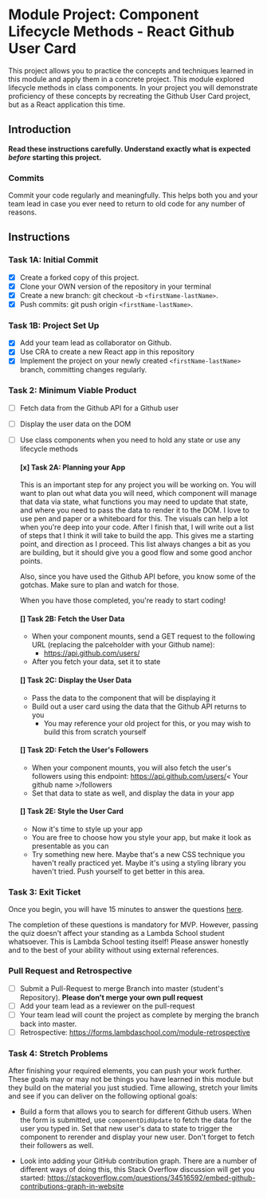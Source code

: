 # Module Project: Component Lifecycle Methods - React Github User Card

This project allows you to practice the concepts and techniques learned in this module and apply them in a concrete project. This module explored lifecycle methods in class components. In your project you will demonstrate proficiency of these concepts by recreating the Github User Card project, but as a React application this time.

## Introduction

**Read these instructions carefully. Understand exactly what is expected _before_ starting this project.**

### Commits

Commit your code regularly and meaningfully. This helps both you and your team lead in case you ever need to return to old code for any number of reasons.

## Instructions

### Task 1A: Initial Commit

- [x] Create a forked copy of this project.
- [x] Clone your OWN version of the repository in your terminal
- [x] Create a new branch: git checkout -b `<firstName-lastName>`.
- [x] Push commits: git push origin `<firstName-lastName>`.

### Task 1B: Project Set Up
- [x] Add your team lead as collaborator on Github.
- [x] Use CRA to create a new React app in this repository
- [x] Implement the project on your newly created `<firstName-lastName>` branch, committing changes regularly.

### Task 2: Minimum Viable Product

- [ ] Fetch data from the Github API for a Github user
- [ ] Display the user data on the DOM
- [ ] Use class components when you need to hold any state or use any lifecycle methods

    #### [x] Task 2A: Planning your App

    This is an important step for any project you will be working on. You will want to plan out what data you will need, which component will manage that data via state, what functions you may need to update that state, and where you need to pass the data to render it to the DOM. I love to use pen and paper or a whiteboard for this. The visuals can help a lot when you're deep into your code. After I finish that, I will write out a list of steps that I think it will take to build the app. This gives me a starting point, and direction as I proceed. This list always changes a bit as you are building, but it should give you a good flow and some good anchor points.

    Also, since you have used the Github API before, you know some of the gotchas. Make sure to plan and watch for those.

    When you have those completed, you're ready to start coding!

    #### [] Task 2B: Fetch the User Data

    - When your component mounts, send a GET request to the following URL (replacing the palceholder with your Github name):
      - https://api.github.com/users/<your name>
    - After you fetch your data, set it to state

    #### [] Task 2C: Display the User Data

    - Pass the data to the component that will be displaying it
    - Build out a user card using the data that the Github API returns to you
      - You may reference your old project for this, or you may wish to build this from scratch yourself

    #### [] Task 2D: Fetch the User's Followers

    - When your component mounts, you will also fetch the user's followers using this endpoint:
      https://api.github.com/users/< Your github name >/followers
    - Set that data to state as well, and display the data in your app

    #### [] Task 2E: Style the User Card

    - Now it's time to style up your app
    - You are free to choose how you style your app, but make it look as presentable as you can
    - Try something new here. Maybe that's a new CSS technique you haven't really practiced yet. Maybe it's using a styling library you haven't tried. Push yourself to get better in this area.


### Task 3: Exit Ticket

Once you begin, you will have 15 minutes to answer the questions [here](https://app.codesignal.com/public-test/z2P39aAiiwdSM7XHu/LLXYAwYAzh6FXK).

The completion of these questions is mandatory for MVP. However, passing the quiz doesn't affect your standing as a Lambda School student whatsoever. This is Lambda School testing itself! Please answer honestly and to the best of your ability without using external references.

### Pull Request and Retrospective

- [ ] Submit a Pull-Request to merge <firstName-lastName> Branch into master (student's Repository). **Please don't merge your own pull request**
- [ ] Add your team lead as a reviewer on the pull-request
- [ ] Your team lead will count the project as complete by merging the branch back into master.
- [ ] Retrospective: https://forms.lambdaschool.com/module-retrospective

### Task 4: Stretch Problems

After finishing your required elements, you can push your work further. These goals may or may not be things you have learned in this module but they build on the material you just studied. Time allowing, stretch your limits and see if you can deliver on the following optional goals:

- Build a form that allows you to search for different Github users. When the form is submitted, use `componentDidUpdate` to fetch the data for the user you typed in. Set that new user's data to state to trigger the component to rerender and display your new user. Don't forget to fetch their followers as well.

- Look into adding your GitHub contribution graph. There are a number of different ways of doing this, this Stack Overflow discussion will get you started: https://stackoverflow.com/questions/34516592/embed-github-contributions-graph-in-website


